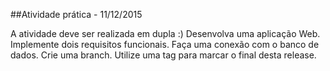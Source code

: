 ##Atividade prática - 11/12/2015

A atividade deve ser realizada em dupla :)
Desenvolva uma aplicação Web.
Implemente dois requisitos funcionais.
Faça uma conexão com o banco de dados.
Crie uma branch.
Utilize uma tag para marcar o final desta release.
